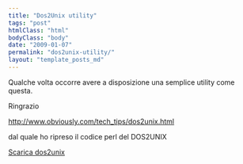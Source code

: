 ```yaml
---
title: "Dos2Unix utility"
tags: "post"
htmlClass: "html"
bodyClass: "body"
date: "2009-01-07"
permalink: "dos2unix-utility/"
layout: "template_posts_md"
---
```

<p>Qualche volta occorre avere a disposizione una semplice utility come questa.</p>
<p>Ringrazio</p>
<p><a href="http://www.obviously.com/tech_tips/dos2unix.html">http://www.obviously.com/tech_tips/dos2unix.html</a></p>
<p>dal quale ho ripreso il codice perl del DOS2UNIX</p>
<p><a href="http://blog.maurizio.proietti.name/wp-content/uploads/2009/01/dos2unix.pl">Scarica dos2unix</a></p>
